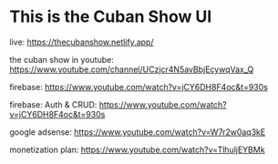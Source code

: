 # This is the Cuban Show UI
live: https://thecubanshow.netlify.app/

the cuban show in youtube: https://www.youtube.com/channel/UCzjcr4N5avBbjEcywqVax_Q

firebase: https://www.youtube.com/watch?v=jCY6DH8F4oc&t=930s

firebase: Auth & CRUD: https://www.youtube.com/watch?v=jCY6DH8F4oc&t=930s

google  adsense: https://www.youtube.com/watch?v=W7r2w0aq3kE

monetization plan: https://www.youtube.com/watch?v=TlhuljEYBMk


